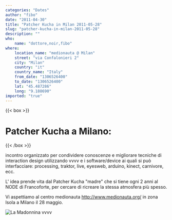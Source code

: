```yaml
---
categories: "Dates"
author: "fibo"
date: "2011-04-30"
title: "Patcher Kucha in Milan 2011-05-28"
slug: "patcher-kucha-in-milan-2011-05-28"
description: ""
who: 
    name: "dottore,noir,fibo"
where: 
    location_name: "medionauta @ Milan"
    street: "via Confalonieri 2"
    city: "Milan"
    country: "it"
    country_name: "Italy"
    from_date: "1306526400"
    to_date: "1306526400"
    lat: "45.487286"
    long: "9.188690"
imported: "true"
---
```



{{< box >}}
#  Patcher Kucha a Milano:{{< /box >}}

incontro organizzato per condividere conoscenze
e migliorare tecniche di interaction design
utilizzando vvvv e i software/device ai quali si può interfacciare:
processing, traktor, live, eyesweb, arduino, kinect, carnivore, ecc.

L' idea prende vita dal Patcher Kucha "madre" che si tiene ogni 2 anni al NODE di Francoforte, per cercare di ricreare la stessa atmosfera più spesso.

Vi aspettiamo al centro medionauta http://www.medionauta.org/ in zona Isola a Milano il 28 maggio.

![La Madonnina vvvv](Patcher%20Kucha.png)

